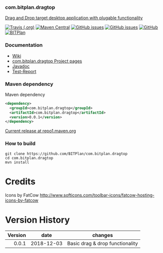 ### com.bitplan.dragtop
[Drag and Drop target desktop application with plugable functionality](http://wiki.bitplan.com/index.php/dragtop) 

[![Travis (.org)](https://img.shields.io/travis/BITPlan/com.bitplan.dragtop.svg)](https://travis-ci.org/BITPlan/com.bitplan.dragtop)
[![Maven Central](https://img.shields.io/maven-central/v/com.bitplan.dragtop/com.bitplan.dragtop.svg)](https://search.maven.org/artifact/com.bitplan.dragtop/com.bitplan.dragtop/0.0.1/jar)
[![GitHub issues](https://img.shields.io/github/issues/BITPlan/com.bitplan.dragtop.svg)](https://github.com/BITPlan/com.bitplan.dragtop/issues)
[![GitHub issues](https://img.shields.io/github/issues-closed/BITPlan/com.bitplan.dragtop.svg)](https://github.com/BITPlan/com.bitplan.dragtop/issues/?q=is%3Aissue+is%3Aclosed)
[![GitHub](https://img.shields.io/github/license/BITPlan/com.bitplan.dragtop.svg)](https://www.apache.org/licenses/LICENSE-2.0)
[![BITPlan](http://wiki.bitplan.com/images/wiki/thumb/3/38/BITPlanLogoFontLessTransparent.png/198px-BITPlanLogoFontLessTransparent.png)](http://www.bitplan.com)

### Documentation
* [Wiki](http://wiki.bitplan.com/index.php/dragtop)
* [com.bitplan.dragtop Project pages](https://BITPlan.github.io/com.bitplan.dragtop)
* [Javadoc](https://BITPlan.github.io/com.bitplan.dragtop/apidocs/index.html)
* [Test-Report](https://BITPlan.github.io/com.bitplan.dragtop/surefire-report.html)
### Maven dependency

Maven dependency
```xml
<dependency>
  <groupId>com.bitplan.dragtop</groupId>
  <artifactId>com.bitplan.dragtop</artifactId>
  <version>0.0.1</version>
</dependency>
```

[Current release at repo1.maven.org](http://repo1.maven.org/maven2/com/bitplan/dragtop/com.bitplan.dragtop/0.0.1/)

### How to build
```
git clone https://github.com/BITPlan/com.bitplan.dragtop
cd com.bitplan.dragtop
mvn install
```
# Credits
Icons by FatCow http://www.softicons.com/toolbar-icons/fatcow-hosting-icons-by-fatcow
# Version History
| Version | date       |  changes 
| ------: | ---------- | ------------------------
|   0.0.1 | 2018-12-03 | Basic drag & drop functionality